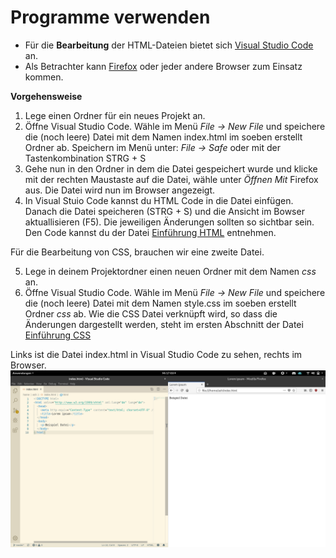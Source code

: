 Programme verwenden
===

* Für die **Bearbeitung** der HTML-Dateien bietet sich [Visual Studio Code](https://code.visualstudio.com/) an.
* Als Betrachter kann [Firefox](https://www.mozilla.org/) oder jeder andere Browser zum Einsatz kommen.

**Vorgehensweise**

1. Lege einen Ordner für ein neues Projekt an.
2. Öffne Visual Studio Code. Wähle im Menü *File -> New File* und speichere die (noch leere) Datei mit dem Namen index.html im soeben erstellt Ordner ab. Speichern im Menü unter: *File -> Safe* oder mit der Tastenkombination STRG + S
3. Gehe nun in den Ordner in dem die Datei gespeichert wurde und klicke mit der rechten Maustaste auf die Datei, wähle unter *Öffnen Mit* Firefox aus. Die Datei wird nun im Browser angezeigt.
4. In Visual Stuio Code kannst du HTML Code in die Datei einfügen. Danach die Datei speicheren (STRG + S) und die Ansicht im Bowser aktuallisieren (F5). Die jeweiligen Änderungen sollten so sichtbar sein.
Den Code kannst du der Datei [Einführung HTML](https://github.com/pheonton/webdesign/blob/master/01_HTML.md#einf%C3%BChrung-html) entnehmen.

Für die Bearbeitung von CSS, brauchen wir eine zweite Datei.

5. Lege in deinem Projektordner einen neuen Ordner mit dem Namen *css* an.
6. Öffne Visual Studio Code. Wähle im Menü *File -> New File* und speichere die (noch leere) Datei mit dem Namen style.css im soeben erstellt Ordner *css* ab. Wie die CSS Datei verknüpft wird, so dass die Änderungen dargestellt werden, steht im ersten Abschnitt der Datei [Einführung CSS](https://github.com/pheonton/webdesign/blob/master/02_CSS.md#einf%C3%BChrung-css3)


Links ist die Datei index.html in Visual Studio Code zu sehen, rechts im Browser.
![Visual Studio Code und Firefox](https://raw.githubusercontent.com/pheonton/webdesign/master/images/screen_vsc_firefox_01.png)
